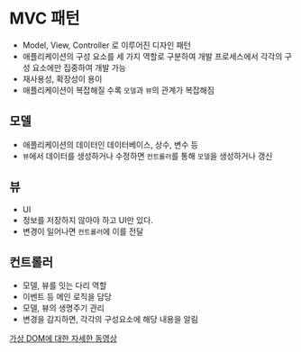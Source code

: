# MVC 패턴

- Model, View, Controller 로 이루어진 디자인 패턴
- 애플리케이션의 구성 요소를 세 가지 역할로 구분하여 개발 프로세스에서 각각의 구성 요소에만 집중하여 개발 가능
- 재사용성, 확장성이 용이
- 애플리케이션이 복잡해질 수록 `모델`과 `뷰`의 관계가 복잡해짐

## 모델

- 애플리케이션의 데이터인 데이터베이스, 상수, 변수 등
- `뷰`에서 데이터를 생성하거나 수정하면 `컨트롤러`를 통해 `모델`을 생성하거나 갱신

## 뷰

- UI
- 정보를 저장하지 않아야 하고 UI만 있다.
- 변경이 일어나면 `컨트롤러`에 이를 전달

## 컨트롤러

- 모델, 뷰를 잇는 다리 역할
- 이벤트 등 메인 로직을 담당
- 모델, 뷰의 생명주기 관리
- 변경을 감지하면, 각각의 구성요소에 해당 내용을 알림

[가상 DOM에 대한 자세한 동영상](http://bit.ly/3hDX620)
